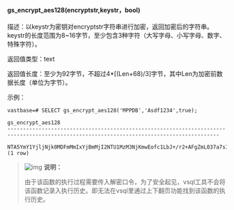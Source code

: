 #### gs_encrypt_aes128(encryptstr,keystr，bool)

描述：以keystr为密钥对encryptstr字符串进行加密，返回加密后的字符串。keystr的长度范围为8~16字节，至少包含3种字符（大写字母、小写字母、数字、特殊字符）。

返回值类型：text

返回值长度：至少为92字节，不超过4*[(Len+68)/3]字节，其中Len为加密前数据长度（单位为字节）。

示例：

```
vastbase=# SELECT gs_encrypt_aes128('MPPDB','Asdf1234',true);
                                                            gs_encrypt_aes128
------------------------------------------------------------------------------------------------------------------------------------------
 NTA5YmY1YjljNjk0MDFmMmIxYjBmMjI2NTU1MzM3NjKmwEofc1LbJ+/r2+AFgZmL037a7s1G5T2yt82Tp9+0tRXOZapIMRpcoItVZqZCNLV08HhAJslHjmJYtagvPylkgwJw9Q==
(1 row)
```

> ![img](https://docs.vastdata.com.cn/zh/docs/VastbaseG100Ver2.2.10/doc/%E5%BC%80%E5%8F%91%E8%80%85%E6%8C%87%E5%8D%97/public_sys-resources/icon-note.gif) **说明：**
>
> 由于该函数的执行过程需要传入解密口令，为了安全起见，vsql工具不会将该函数记录入执行历史。即无法在vsql里通过上下翻页功能找到该函数的执行历史。